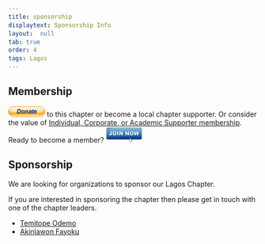 ```yaml
---
title: sponsorship
displaytext: Sponsorship Info
layout:  null
tab: true
order: 4
tags: Lagos
---
```


## Membership

<a href="https://owasp.org/donate/" target="_blank"><img src="assets/images/Donate.gif" alt=""/></a> to this
chapter or become a local chapter supporter. Or consider the value of [
Individual, Corporate, or Academic Supporter
membership](https://owasp.org/membership/). Ready to become a member?
<a href="https://owasp.org/membership/" target="_blank"><img src="assets/images/BlueIcon.jpeg" alt=""/></a>

## Sponsorship

We are looking for organizations to sponsor our Lagos Chapter.

If you are interested in sponsoring the chapter then please get in touch
with one of the chapter leaders.
* [Temitope Odemo](mailto:temitope.odemo@owasp.org)
* [Akinlawon Fayoku](mailto:akinlawon.fayoku@owasp.org)


